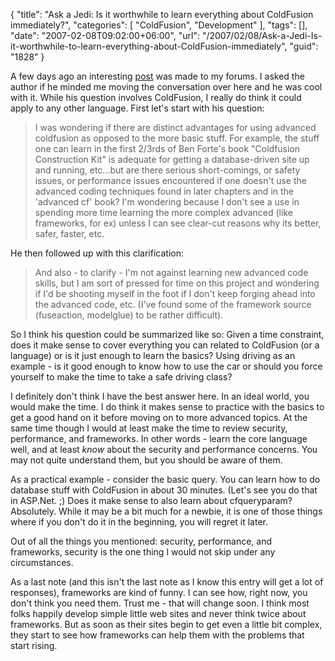{
	"title": "Ask a Jedi: Is it worthwhile to learn everything about ColdFusion immediately?",
	"categories": [
		"ColdFusion",
		"Development"
	],
	"tags": [],
	"date": "2007-02-08T09:02:00+06:00",
	"url": "/2007/02/08/Ask-a-Jedi-Is-it-worthwhile-to-learn-everything-about-ColdFusion-immediately",
	"guid": "1828"
}

A few days ago an interesting <a href="http://ray.camdenfamily.com/forums/messages.cfm?threadid=7C79D8D0-F53C-E7BB-AF97A5AF4B929F86">post</a> was made to my forums. I asked the author if he minded me moving the conversation over here and he was cool with it. While his question involves ColdFusion, I really do think it could apply to any other language. First let's start with his question:

<blockquote>
I was wondering if there are distinct advantages for using advanced coldfusion as opposed to the more basic stuff. For example, the stuff one can learn in the first 2/3rds of Ben Forte's book "Coldfusion Construction Kit" is adequate for getting a database-driven site up and running, etc...but are there serious short-comings, or safety issues, or performance issues encountered if one doesn't use the advanced coding techniques found in later chapters and in the 'advanced cf' book? I'm wondering because I don't see a use in spending more time learning the more complex advanced (like frameworks, for ex) unless I can see clear-cut reasons why its better, safer, faster, etc.
</blockquote>
<!--more-->
He then followed up with this clarification:

<blockquote>
And also - to clarify - I'm not against learning new advanced code skills, but I am sort of pressed for time on this project and wondering if I'd be shooting myself in the foot if I don't keep forging ahead into the advanced code, etc. (I've found some of the framework source (fuseaction, modelglue) to be rather difficult).
</blockquote>

So I think his question could be summarized like so: Given a time constraint, does it make sense to cover everything you can related to ColdFusion (or a language) or is it just enough to learn the basics? Using driving as an example - is it good enough to know how to use the car or should you force yourself to make the time to take a safe driving class?

I definitely don't think I have the best answer here. In an ideal world, you would make the time. I do think it makes sense to practice with the basics to get a good hand on it before moving on to more advanced topics. At the same time though I would at least make the time to review security, performance, and frameworks. In other words - learn the core language well, and at least <i>know</i> about the security and performance concerns. You may not quite understand them, but you should be aware of them.

As a practical example - consider the basic query. You can learn how to do database stuff with ColdFusion in about 30 minutes. (Let's see you do that in ASP.Net. ;) Does it make sense to also learn about cfqueryparam? Absolutely. While it may be a bit much for a newbie, it is one of those things where if you don't do it in the beginning, you will regret it later.

Out of all the things you mentioned: security, performance, and frameworks, security is the one thing I would not skip under any circumstances. 

As a last note (and this isn't the last note as I know this entry will get a lot of responses), frameworks are kind of funny. I can see how, right now, you don't think you need them. Trust me - that will change soon. I think most folks happily develop simple little web sites and never think twice about frameworks. But as soon as their sites begin to get even a little bit complex, they start to see how frameworks can help them with the problems that start rising.